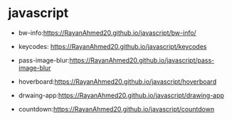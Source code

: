 # javascript 
- bw-info:https://RayanAhmed20.github.io/javascript/bw-info/


- keycodes: https://RayanAhmed20.github.io/javascript/keycodes

- pass-image-blur:https://RayanAhmed20.github.io/javascript/pass-image-blur


- hoverboard:https://RayanAhmed20.github.io/javascript/hoverboard

- drwaing-app:https://RayanAhmed20.github.io/javascript/drawing-app

- countdown:https://RayanAhmed20.github.io/javascript/countdown
